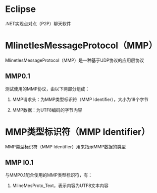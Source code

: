 # Eclipse
.NET实现点对点（P2P）聊天软件

# MlinetlesMessageProtocol（MMP）
MlinetlesMessageProtocol（MMP）是一种基于UDP协议的应用层协议

## MMP0.1
测试使用的MMP协议，由以下两部分组成：

1. MMP请求头：为MMP类型标识符（MMP Identifier），大小为18个字节

2. MMP数据：为UTF8编码的字节内容

# MMP类型标识符（MMP Identifier）
MMP类型标识符（MMP Identifier）用来指示MMP数据的类型

## MMP I0.1
与MMP0.1配合使用的MMP类型标识符，有：

1. MlineMesProto_Text，表示内容为UTF8文本内容